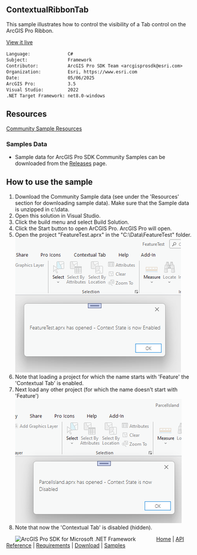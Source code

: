 ## ContextualRibbonTab

<!-- TODO: Write a brief abstract explaining this sample -->
This sample illustrates how to control the visibility of a Tab control on the ArcGIS Pro Ribbon.  
  


<a href="https://pro.arcgis.com/en/pro-app/sdk/" target="_blank">View it live</a>

<!-- TODO: Fill this section below with metadata about this sample-->
```
Language:              C#
Subject:               Framework
Contributor:           ArcGIS Pro SDK Team <arcgisprosdk@esri.com>
Organization:          Esri, https://www.esri.com
Date:                  05/06/2025
ArcGIS Pro:            3.5
Visual Studio:         2022
.NET Target Framework: net8.0-windows
```

## Resources

[Community Sample Resources](https://github.com/Esri/arcgis-pro-sdk-community-samples#resources)

### Samples Data

* Sample data for ArcGIS Pro SDK Community Samples can be downloaded from the [Releases](https://github.com/Esri/arcgis-pro-sdk-community-samples/releases) page.  

## How to use the sample
<!-- TODO: Explain how this sample can be used. To use images in this section, create the image file in your sample project's screenshots folder. Use relative url to link to this image using this syntax: ![My sample Image](FacePage/SampleImage.png) -->
1. Download the Community Sample data (see under the 'Resources' section for downloading sample data).  Make sure that the Sample data is unzipped in c:\data.
2. Open this solution in Visual Studio.  
3. Click the build menu and select Build Solution.  
4. Click the Start button to open ArCGIS Pro.  ArcGIS Pro will open.  
5. Open the project "FeatureTest.aprx" in the "C:\Data\FeatureTest" folder.  
![UI](Screenshots/Screen1.png)  
6. Note that loading a project for which the name starts with 'Feature' the 'Contextual Tab' is enabled.  
7. Next load any other project (for which the name doesn't start with 'Feature')   
![UI](Screenshots/Screen2.png)  
8. Note that now the 'Contextual Tab' is disabled (hidden).  
  

<!-- End -->

&nbsp;&nbsp;&nbsp;&nbsp;&nbsp;&nbsp;<img src="https://esri.github.io/arcgis-pro-sdk/images/ArcGISPro.png"  alt="ArcGIS Pro SDK for Microsoft .NET Framework" height = "20" width = "20" align="top"  >
&nbsp;&nbsp;&nbsp;&nbsp;&nbsp;&nbsp;&nbsp;&nbsp;&nbsp;&nbsp;&nbsp;&nbsp;
[Home](https://github.com/Esri/arcgis-pro-sdk/wiki) | <a href="https://pro.arcgis.com/en/pro-app/latest/sdk/api-reference" target="_blank">API Reference</a> | [Requirements](https://github.com/Esri/arcgis-pro-sdk/wiki#requirements) | [Download](https://github.com/Esri/arcgis-pro-sdk/wiki#installing-arcgis-pro-sdk-for-net) | <a href="https://github.com/esri/arcgis-pro-sdk-community-samples" target="_blank">Samples</a>
